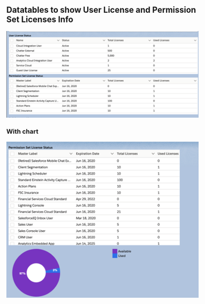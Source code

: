 ## Datatables to show User License and Permission Set Licenses Info


![License Info](img/lic-1.png)


### With chart
![License Info with chart](img/lic-5-graph.png)


